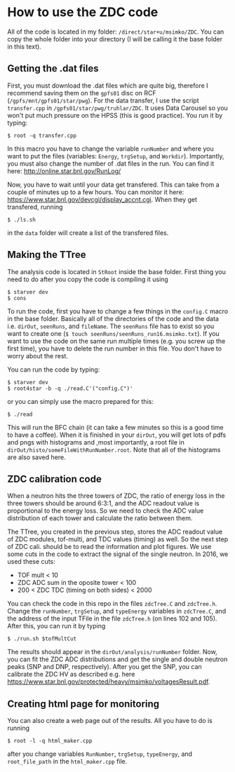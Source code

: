 # How to use the ZDC code

All of the code is located in my folder: `/direct/star+u/msimko/ZDC`. You can copy the whole folder into
your directory (I will be calling it the base folder in this text).

## Getting the .dat files

First, you must download the .dat files which are quite big, therefore I recommend saving them on
the `gpfs01` disc on RCF (`/gpfs/mnt/gpfs01/star/pwg`). For the data transfer, I use the script
`transfer.cpp` in `/gpfs01/star/pwg/truhlar/ZDC`. It uses Data Carousel so you won't put much
pressure on the HPSS (this is good practice). You run it by typing:
```
$ root -q transfer.cpp
```
In this macro you have to change the variable
`runNumber` and where you want to put the files (variables: `Energy`, `trgSetup`, and `Workdir`).
Importantly, you must also change the number of .dat files in the run. You can find it here: 
<http://online.star.bnl.gov/RunLog/>

Now, you have to wait until your data get transfered. This can take from a couple of minutes up to a few hours.
You can monitor it here:
<https://www.star.bnl.gov/devcgi/display_accnt.cgi>. When they get transfered, running
```
$ ./ls.sh
```
in the `data` folder will create a list of the transfered files.

## Making the TTree

The analysis code is located in `StRoot` inside the base folder. First thing you need to do after you
copy the code is compiling it using
```
$ starver dev
$ cons
```
To run the code, first you have to change a few things in the `config.C` macro in the base folder. Basically all of the
directories of the code and the data i.e. `dirOut`, `seenRuns`, and `fileName`. The `seenRuns` file has to
exist so you want to create one (`$ touch seenRuns/seenRuns_run16.msimko.txt`). If you want to use the code
on the same run multiple times (e.g. you screw up the first time), you have to delete the run number in
this file. You don't have to worry
about the rest. 

You can run the code by typing:
```
$ starver dev
$ root4star -b -q ./read.C'("config.C")'
```
or you can simply use the macro prepared for this:
```
$ ./read
```
This will run the BFC chain (it can take a few minutes so this is a good time to have a coffee). When it is finished
in your `dirOut`, you will get lots of pdfs and pngs with histograms and ,most importantly, a root file in
`dirOut/histo/someFileWithRunNumber.root`. Note that all of the histograms are also saved here.

## ZDC calibration code

When a neutron hits the three towers of ZDC, the ratio of energy loss in the three towers should be 
around 6:3:1, and the ADC readout value is proportional to the energy loss. So we need to check the ADC value 
distribution of each tower and calculate the ratio between them.

The TTree, you created in the previous step, stores the ADC readout value of ZDC modules, tof-multi, and
TDC values (timing) as well. 
So the next step of ZDC cali. 
should be to read the information and plot figures.
We use some cuts in the code to extract the signal of the single neutron. In 2016, we used these cuts:

* TOF mult < 10
* ZDC ADC sum in the oposite tower < 100
* 200 < ZDC TDC (timing on both sides) < 2000

You can check the code in this repo in the files
`zdcTree.C` and `zdcTree.h`. Change the `runNumber`, `trgSetup`, and `typeEnergy` variables in `zdcTree.C`, and
the address of the input TFile in the file `zdcTree.h` (on lines 102 and 105). After this, you can run it by typing
```
$ ./run.sh $tofMultCut
```
The results should appear in the `dirOut/analysis/runNumber` folder. Now, you can fit the ZDC ADC distributions
and get the single and double neutron peaks (SNP and DNP, respectively). After you get the SNP, you can calibrate
the ZDC HV as described e.g. here <https://www.star.bnl.gov/protected/heavy/msimko/voltagesResult.pdf>.

## Creating html page for monitoring

You can also create a web page out of the results. All you have to do is running
```
$ root -l -q html_maker.cpp
```
after you change variables `RunNumber`, `trgSetup`, `typeEnergy`, and `root_file_path` in the `html_maker.cpp` file.
